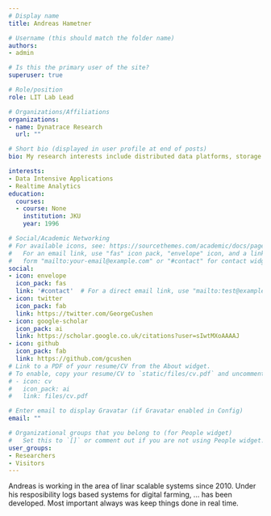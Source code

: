 ```yaml
---
# Display name
title: Andreas Hametner

# Username (this should match the folder name)
authors:
- admin

# Is this the primary user of the site?
superuser: true

# Role/position
role: LIT Lab Lead

# Organizations/Affiliations
organizations:
- name: Dynatrace Research
  url: ""

# Short bio (displayed in user profile at end of posts)
bio: My research interests include distributed data platforms, storage systems and linar scalability.

interests:
- Data Intensive Applications
- Realtime Analytics
education:
  courses:
  - course: None
    institution: JKU
    year: 1996

# Social/Academic Networking
# For available icons, see: https://sourcethemes.com/academic/docs/page-builder/#icons
#   For an email link, use "fas" icon pack, "envelope" icon, and a link in the
#   form "mailto:your-email@example.com" or "#contact" for contact widget.
social:
- icon: envelope
  icon_pack: fas
  link: '#contact'  # For a direct email link, use "mailto:test@example.org".
- icon: twitter
  icon_pack: fab
  link: https://twitter.com/GeorgeCushen
- icon: google-scholar
  icon_pack: ai
  link: https://scholar.google.co.uk/citations?user=sIwtMXoAAAAJ
- icon: github
  icon_pack: fab
  link: https://github.com/gcushen
# Link to a PDF of your resume/CV from the About widget.
# To enable, copy your resume/CV to `static/files/cv.pdf` and uncomment the lines below.
# - icon: cv
#   icon_pack: ai
#   link: files/cv.pdf

# Enter email to display Gravatar (if Gravatar enabled in Config)
email: ""

# Organizational groups that you belong to (for People widget)
#   Set this to `[]` or comment out if you are not using People widget.
user_groups:
- Researchers
- Visitors
---
```


Andreas is working in the area of linar scalable systems since 2010. Under his resposibility logs based systems for digital farming, ... has been developed. Most important always was keep things done in real time.